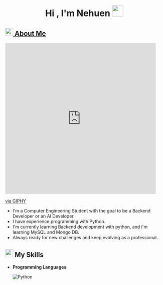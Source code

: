 
<h1 align="center">Hi , I'm Nehuen <img src="https://media.giphy.com/media/hvRJCLFzcasrR4ia7z/giphy.gif" width="35"></h1>

## <img src="https://giphy.com/embed/3og0IS6SldW60DdCRa" width ="25"><a href = "https://giphy.com/gifs/black-and-white-circle-hole-3og0IS6SldW60DdCRa"><b> **About Me**</b>


<iframe src="https://giphy.com/embed/l0HlA96OHn6pgUaQw" width="480" height="480" style="" frameBorder="0" class="giphy-embed" allowFullScreen></iframe><p><a href="https://giphy.com/gifs/vvvv-futureshit-l0HlA96OHn6pgUaQw">via GIPHY</a></p>


- I'm a Computer Engineering Student with the goal to be a Backend Developer or an AI Developer.
- I have experience programming with Python.
- I'm currently learning Backend development with python, and i'm learning MySQL and Mongo DB.
- Always ready for new challenges and keep evolving as a professional.



## <img src="https://media2.giphy.com/media/QssGEmpkyEOhBCb7e1/giphy.gif?cid=ecf05e47a0n3gi1bfqntqmob8g9aid1oyj2wr3ds3mg700bl&rid=giphy.gif" width ="25"><b> My Skills</b>

<p align="center">

- **Programming Languages**
    
    ![Python](https://img.shields.io/badge/Python%20-%2314354C.svg?style=for-the-badge&logo=python&logoColor=white)



</p>

